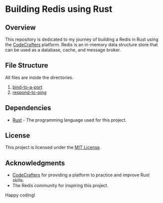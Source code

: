 # Building Redis using Rust 

## Overview

This repository is dedicated to my journey of building a Redis in Rust using the [CodeCrafters](https://app.codecrafters.io/catalog) platform. Redis is an in-memory data structure store that can be used as a database, cache, and message broker.

## File Structure

All files are inside the directories.
  1. [bind-to-a-port](/bind-to-a-port/src/main.rs)
  2. [respond-to-ping](/respond-to-ping/src/main.rs)

## Dependencies

- [Rust](https://www.rust-lang.org/) - The programming language used for this project.

## License

This project is licensed under the [MIT License](/LICENSE).

## Acknowledgments

- [CodeCrafters](https://app.codecrafters.io/catalog) for providing a platform to practice and improve Rust skills.
- The Redis community for inspiring this project.

Happy coding!